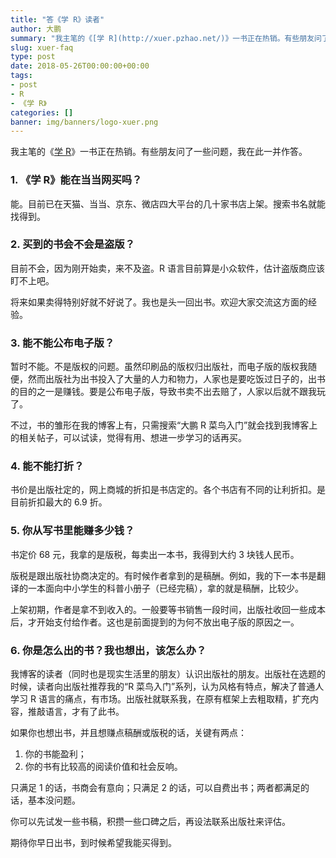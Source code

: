 ```yaml
---
title: "答《学 R》读者"
author: 大鹏
summary: "我主笔的《[学 R](http://xuer.pzhao.net/)》一书正在热销。有些朋友问了一些问题，我在此一并作答。"
slug: xuer-faq
type: post
date: 2018-05-26T00:00:00+00:00
tags:
- post
- R
- 《学 R》
categories: []
banner: img/banners/logo-xuer.png
---
```


我主笔的《[学 R](http://xuer.pzhao.net/)》一书正在热销。有些朋友问了一些问题，我在此一并作答。

<!--more-->

### 1. 《学 R》能在当当网买吗？

能。目前已在天猫、当当、京东、微店四大平台的几十家书店上架。搜索书名就能找得到。

### 2. 买到的书会不会是盗版？

目前不会，因为刚开始卖，来不及盗。R 语言目前算是小众软件，估计盗版商应该盯不上吧。

将来如果卖得特别好就不好说了。我也是头一回出书。欢迎大家交流这方面的经验。

### 3. 能不能公布电子版？

暂时不能。不是版权的问题。虽然印刷品的版权归出版社，而电子版的版权我随便，然而出版社为出书投入了大量的人力和物力，人家也是要吃饭过日子的，出书的目的之一是赚钱。要是公布电子版，导致书卖不出去赔了，人家以后就不跟我玩了。

不过，书的雏形在我的博客上有，只需搜索“大鹏 R 菜鸟入门”就会找到我博客上的相关帖子，可以试读，觉得有用、想进一步学习的话再买。

### 4. 能不能打折？

书价是出版社定的，网上商城的折扣是书店定的。各个书店有不同的让利折扣。是目前折扣最大的 6.9 折。

### 5. 你从写书里能赚多少钱？

书定价 68 元，我拿的是版税，每卖出一本书，我得到大约 3 块钱人民币。

版税是跟出版社协商决定的。有时候作者拿到的是稿酬。例如，我的下一本书是翻译的一本面向中小学生的科普小册子（已经完稿），拿的就是稿酬，比较少。

上架初期，作者是拿不到收入的。一般要等书销售一段时间，出版社收回一些成本后，才开始支付给作者。这也是前面提到的为何不放出电子版的原因之一。

### 6. 你是怎么出的书？我也想出，该怎么办？

我博客的读者（同时也是现实生活里的朋友）认识出版社的朋友。出版社在选题的时候，读者向出版社推荐我的“R 菜鸟入门”系列，认为风格有特点，解决了普通人学习 R 语言的痛点，有市场。出版社就联系我，在原有框架上去粗取精，扩充内容，推敲语言，才有了此书。

如果你也想出书，并且想赚点稿酬或版税的话，关键有两点：

1. 你的书能盈利；
2. 你的书有比较高的阅读价值和社会反响。

只满足 1 的话，书商会有意向；只满足 2 的话，可以自费出书；两者都满足的话，基本没问题。

你可以先试发一些书稿，积攒一些口碑之后，再设法联系出版社来评估。

期待你早日出书，到时候希望我能买得到。
